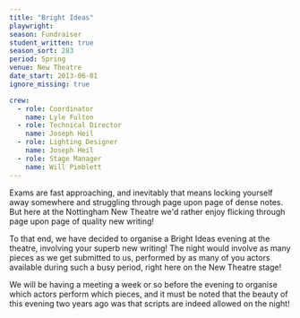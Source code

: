```yaml
---
title: "Bright Ideas"
playwright:
season: Fundraiser
student_written: true 
season_sort: 283
period: Spring
venue: New Theatre
date_start: 2013-06-01
ignore_missing: true 

crew:
  - role: Coordinator
    name: Lyle Fulton
  - role: Technical Director
    name: Joseph Heil
  - role: Lighting Designer
    name: Joseph Heil
  - role: Stage Manager
    name: Will Pimblett
---
```


Exams are fast approaching, and inevitably that means locking yourself away somewhere and struggling through page upon page of dense notes. But here at the Nottingham New Theatre we'd rather enjoy flicking through page upon page of quality new writing!

To that end, we have decided to organise a Bright Ideas evening at the theatre, involving your superb new writing! The night would involve as many pieces as we get submitted to us, performed by as many of you actors available during such a busy period, right here on the New Theatre stage!

We will be having a meeting a week or so before the evening to organise which actors perform which pieces, and it must be noted that the beauty of this evening two years ago was that scripts are indeed allowed on the night!

